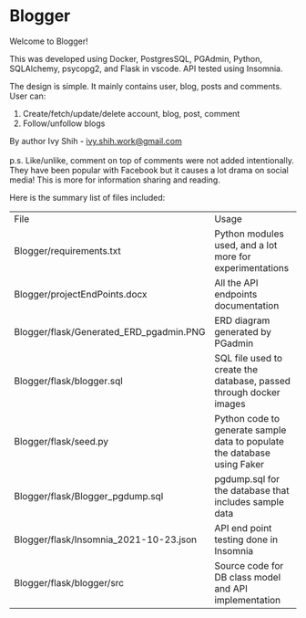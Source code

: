 Blogger
=======


Welcome to Blogger!

This was developed using Docker, PostgresSQL, PGAdmin, Python, SQLAlchemy, psycopg2, and Flask in vscode. API tested using Insomnia.

The design is simple.  It mainly contains user, blog, posts and comments.  
User can:
1. Create/fetch/update/delete account, blog, post, comment
2. Follow/unfollow blogs

By author Ivy Shih - ivy.shih.work@gmail.com
<br><br>
p.s. Like/unlike, comment on top of comments were not added intentionally.  They have been popular with Facebook but it causes a lot drama on social media!
This is more for information sharing and reading. 

Here is the summary list of files included:
    <table>
      <tr>
        <td>File</td>
        <td>Usage</td>
      </tr>
      <tr>
        <td>Blogger/requirements.txt</td>
        <td>Python modules used, and a lot more for experimentations</td>
        </tr>
        <tr>
          <td>Blogger/projectEndPoints.docx</td>
          <td>All the API endpoints documentation</td>
        </tr>
        <tr>
          <td>Blogger/flask/Generated_ERD_pgadmin.PNG</td>
          <td>ERD diagram generated by PGadmin</td>
        </tr>
        <tr>
          <td>Blogger/flask/blogger.sql</td>
          <td>SQL file used to create the database, passed through docker images</td>
        </tr>
        <tr>
          <td>Blogger/flask/seed.py</td>
          <td>Python code to generate sample data to populate the database using Faker</td>
        </tr>
        <tr>
          <td>Blogger/flask/Blogger_pgdump.sql</td>
          <td>pgdump.sql for the database that includes sample data</td>
        </tr>
        <tr>
          <td>Blogger/flask/Insomnia_2021-10-23.json</td>
          <td>API end point testing done in Insomnia</td>
        </tr>
        <tr>
          <td>Blogger/flask/blogger/src</td>
          <td>Source code for DB class model and API implementation</td>
        </tr>
    </table>



